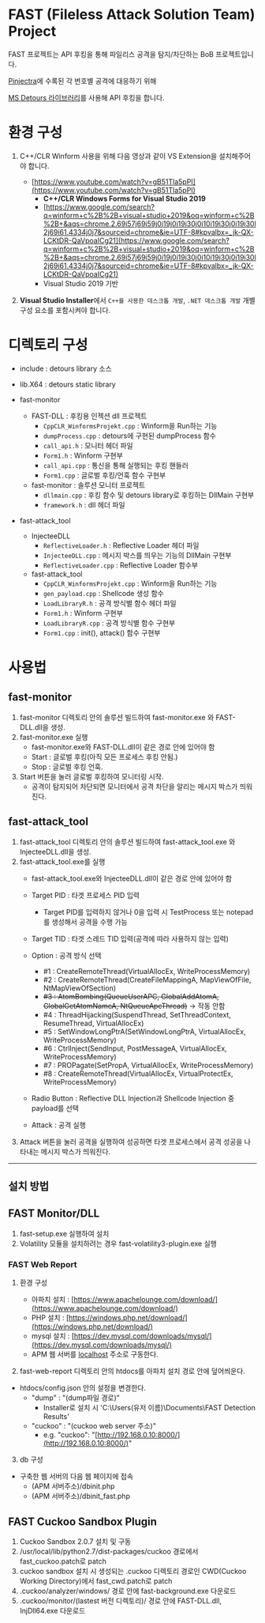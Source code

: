# FAST (Fileless Attack Solution Team) Project

FAST 프로젝트는 API 후킹을 통해 파일리스 공격을 탐지/차단하는 BoB 프로젝트입니다.

[Pinjectra](https://github.com/SafeBreach-Labs/pinjectra)에 수록된 각 번호별 공격에 대응하기 위해

[MS Detours 라이브러리](https://github.com/microsoft/Detours)를 사용해 API 후킹을 합니다.

# 환경 구성

1. C++/CLR Winform 사용을 위해 다음 영상과 같이 VS Extension을 설치해주어야 합니다.
    - [https://www.youtube.com/watch?v=gB51Tla5pPI](https://www.youtube.com/watch?v=gB51Tla5pPI)
        - **C++/CLR Windows Forms for Visual Studio 2019**
        - [https://www.google.com/search?q=winform+c%2B%2B+visual+studio+2019&oq=winform+c%2B%2B+&aqs=chrome.2.69i57j69i59j0i19j0i19i30j0i10i19i30j0i19i30l2j69i61.4334j0j7&sourceid=chrome&ie=UTF-8#kpvalbx=_jk-QX-LCKtDR-QaVpoaICg21](https://www.google.com/search?q=winform+c%2B%2B+visual+studio+2019&oq=winform+c%2B%2B+&aqs=chrome.2.69i57j69i59j0i19j0i19i30j0i10i19i30j0i19i30l2j69i61.4334j0j7&sourceid=chrome&ie=UTF-8#kpvalbx=_jk-QX-LCKtDR-QaVpoaICg21)
        - Visual Studio 2019 기반

2. **Visual Studio Installer**에서 `C++를 사용한 데스크톱 개발`, `.NET 데스크톱 개발` 개별 구성 요소를 포함시켜야 합니다.

# 디렉토리 구성

- include : detours library 소스
- lib.X64 : detours static library
- fast-monitor
    - FAST-DLL : 후킹용 인젝션 dll 프로젝트
        - `CppCLR_WinformsProjekt.cpp` : Winform을 Run하는 기능
        - `dumpProcess.cpp` : detours에 구현된 dumpProcess 함수
        - `call_api.h` : 모니터 헤더 파일
        - `Form1.h` : Winform 구현부
        - `call_api.cpp` : 통신을 통해 실행되는 후킹 핸들러
        - `Form1.cpp` : 글로벌 후킹/언훅 함수 구현부
    - fast-monitor : 솔루션 모니터 프로젝트
        - `dllmain.cpp` : 후킹 함수 및 detours library로 후킹하는 DllMain 구현부
        - `framework.h` : dll 헤더 파일

- fast-attack_tool
    - InjecteeDLL
        - `ReflectiveLoader.h` : Reflective Loader 헤더 파일
        - `InjecteeDLL.cpp` : 메시지 박스를 띄우는 기능의 DllMain 구현부
        - `ReflectiveLoader.cpp` : Reflective Loader 함수부
    - fast-attack_tool
        - `CppCLR_WinformsProjekt.cpp` : Winform을 Run하는 기능
        - `gen_payload.cpp` : Shellcode 생성 함수
        - `LoadLibraryR.h` : 공격 방식별 함수 헤더 파일
        - `Form1.h` : Winform 구현부
        - `LoadLibraryR.cpp` : 공격 방식별 함수 구현부
        - `Form1.cpp` : init(), attack() 함수 구현부

# 사용법

## fast-monitor

1. fast-monitor 디렉토리 안의 솔루션 빌드하여 fast-monitor.exe 와 FAST-DLL.dll을 생성.
2. fast-monitor.exe 실행
    - fast-monitor.exe와 FAST-DLL.dll이 같은 경로 안에 있어야 함
    - Start : 글로벌 후킹(아직 모든 프로세스 후킹 안됨.)
    - Stop : 글로벌 후킹 언훅.
3. Start 버튼을 눌러 글로벌 후킹하여 모니터링 시작.
    - 공격이 탐지되어 차단되면 모니터에서 공격 차단을 알리는 메시지 박스가 띄워진다.

## fast-attack_tool

1. fast-attack_tool 디렉토리 안의 솔루션 빌드하여 fast-attack_tool.exe 와 InjecteeDLL.dll을 생성.
2. fast-attack_tool.exe를 실행
    - fast-attack_tool.exe와 InjecteeDLL.dll이 같은 경로 안에 있어야 함

    - Target PID : 타겟 프로세스 PID 입력
        - Target PID를 입력하지 않거나 0을 입력 시 TestProcess 또는 notepad를 생성해서 공격을 수행 가능
    - Target TID : 타겟 스레드 TID 입력(공격에 따라 사용하지 않는 입력)
    - Option : 공격 방식 선택
        - #1 : CreateRemoteThread(VirtualAllocEx, WriteProcessMemory)
        - #2 : CreateRemoteThread(CreateFileMappingA, MapViewOfFile, NtMapViewOfSection)
        - ~~#3 : AtomBombing(QueueUserAPC, GlobalAddAtomA, GlobalGetAtomNameA, NtQueueApcThread)~~ → 작동 안함
        - #4 : ThreadHijacking(SuspendThread, SetThreadContext, ResumeThread, VirtualAllocEx)
        - #5 : SetWindowLongPtrA(SetWindowLongPtrA, VirtualAllocEx, WriteProcessMemory)
        - #6 : CtrlInject(SendInput, PostMessageA, VirtualAllocEx, WriteProcessMemory)
        - #7 : PROPagate(SetPropA, VirtualAllocEx, WriteProcessMemory)
        - #8 : CreateRemoteThread(VirtualAllocEx, VirtualProtectEx, WriteProcessMemory)
    - Radio Button : Reflective DLL Injection과 Shellcode Injection 중 payload를 선택
    - Attack : 공격 실행
3. Attack 버튼을 눌러 공격을 실행하여 성공하면 타겟 프로세스에서 공격 성공을 나타내는 메시지 박스가 띄워진다.

---

## 설치 방법

## FAST Monitor/DLL

1. fast-setup.exe 실행하여 설치
2. Volatility 모듈을 설치하려는 경우 fast-volatility3-plugin.exe 실행


### FAST Web Report

1. 환경 구성
    - 아파치 설치 : [https://www.apachelounge.com/download/](https://www.apachelounge.com/download/)
    - PHP 설치 : [https://windows.php.net/download/](https://windows.php.net/download/)
    - mysql 설치 : [https://dev.mysql.com/downloads/mysql/](https://dev.mysql.com/downloads/mysql/)
    - APM 웹 서버를 [localhost](http://localhost) 주소로 구동한다.

2. fast-web-report 디렉토리 안의 htdocs를 아파치 설치 경로 안에 덮어씌운다.

- htdocs/config.json 안의 설정을 변경한다.
    - "dump" : "(dump파일 경로)"
        - Installer로 설치 시 'C:\Users\(유저 이름)\Documents\FAST Detection Results\'
    - "cuckoo" :  "(cuckoo web server 주소)"
        - e.g. "cuckoo": "[http://192.168.0.10:8000/](http://192.168.0.10:8000/)"

3.  db 구성

- 구축한 웹 서버의 다음 웹 페이지에 접속
    - (APM 서버주소)/dbinit.php
    - (APM 서버주소)/dbinit_fast.php



## FAST Cuckoo Sandbox Plugin

1. Cuckoo Sandbox 2.0.7 설치 및 구동
2. /usr/local/lib/python2.7/dist-packages/cuckoo 경로에서 fast_cuckoo.patch로 patch
3. cuckoo sandbox 설치 시 생성되는 .cuckoo 디렉토리 경로인 CWD(Cuckoo Working Directory)에서  fast_cwd.patch로 patch
4. .cuckoo/analyzer/windows/ 경로 안에 fast-background.exe 다운로드
5. .cuckoo/monitor/(lastest 버전 디렉토리)/ 경로 안에 FAST-DLL.dll, InjDll64.exe 다운로드
